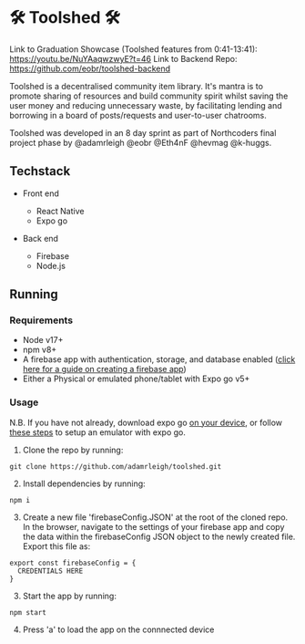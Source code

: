 # 🛠 Toolshed 🛠

Link to Graduation Showcase (Toolshed features from 0:41-13:41): https://youtu.be/NuYAaqwzwyE?t=46 
Link to Backend Repo: https://github.com/eobr/toolshed-backend

Toolshed is a decentralised community item library. It's mantra is to promote sharing of resources and build community spirit whilst saving the user money and reducing unnecessary waste, by facilitating lending and borrowing in a board of posts/requests and user-to-user chatrooms.

Toolshed was developed in an 8 day sprint as part of Northcoders final project phase by @adamrleigh @eobr @Eth4nF @hevmag @k-huggs.

## Techstack

- Front end
  - React Native
  - Expo go

- Back end
  - Firebase
  - Node.js  

## Running

### Requirements

- Node v17+
- npm v8+
- A firebase app with authentication, storage, and database enabled ([click here for a guide on creating a firebase app](https://firebase.google.com/docs/web/setup?continue=https%3A%2F%2Ffirebase.google.com%2Flearn%2Fpathways%2Ffirebase-web%23article-https%3A%2F%2Ffirebase.google.com%2Fdocs%2Fweb%2Fsetup))
- Either a Physical or emulated phone/tablet with Expo go v5+

### Usage

N.B. If you have not already, download expo go [on your device](https://expo.dev/expo-go), or follow [these steps](https://docs.expo.dev/workflow/android-studio-emulator/) to setup an emulator with expo go.

1. Clone the repo by running:
```
git clone https://github.com/adamrleigh/toolshed.git
```

2. Install dependencies by running: 
```
npm i
```

3. Create a new file 'firebaseConfig.JSON' at the root of the cloned repo. 
In the browser, navigate to the settings of your firebase app and copy the data within the firebaseConfig JSON object to the newly created file. Export this file as:

```
export const firebaseConfig = {
  CREDENTIALS HERE
}
```

3. Start the app by running:
```
npm start
```

4. Press 'a' to load the app on the connnected device
